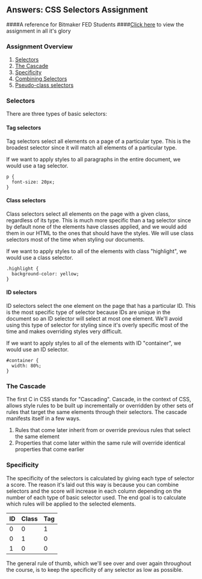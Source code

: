 ## Answers: CSS Selectors Assignment
####A reference for Bitmaker FED Students
####[Click here](https://github.com/upstage/ "Check it out!") to view the assignment in all it's glory

### Assignment Overview

1. [Selectors](#selectors)
2. [The Cascade](#the-cascade)
3. [Specificity](#specificity)
4. [Combining Selectors](#combining-selectors)
5. [Pseudo-class selectors](#pseudo-class-selectors)


### Selectors

There are three types of basic selectors:


#### Tag selectors

Tag selectors select all elements on a page of a particular type. This is the broadest selector since it will match all elements of a particular type.

If we want to apply styles to all paragraphs in the entire document, we would use a tag selector.

```
p {
  font-size: 20px;
}
```


#### Class selectors

Class selectors select all elements on the page with a given class, regardless of its type. This is much more specific than a tag selector since by default none of the elements have classes applied, and we would add them in our HTML to the ones that should have the styles. We will use class selectors most of the time when styling our documents.

If we want to apply styles to all of the elements with class "highlight", we would use a class selector.

```
.highlight {
  background-color: yellow;
}
```


#### ID selectors

ID selectors select the one element on the page that has a particular ID. This is the most specific type of selector because IDs are unique in the document so an ID selector will select at most one element. We'll avoid using this type of selector for styling since it's overly specific most of the time and makes overriding styles very difficult.

If we want to apply styles to all of the elements with ID "container", we would use an ID selector.

```
#container {
  width: 80%;
}
```


### The Cascade

The first C in CSS stands for "Cascading". Cascade, in the context of CSS, allows style rules to be built up incrementally or overridden by other sets of rules that target the same elements through their selectors. The cascade manifests itself in a few ways.

1. Rules that come later inherit from or override previous rules that select the same element
2. Properties that come later within the same rule will override identical properties that come earlier


### Specificity

The specificity of the selectors is calculated by giving each type of selector a score. The reason it's laid out this way is because you can combine selectors and the score will increase in each column depending on the number of each type of basic selector used. The end goal is to calculate which rules will be applied to the selected elements.

  ID  |  Class  |  Tag
------|---------|-----
  0   |    0    |   1
  0   |    1    |   0
  1   |    0    |   0

The general rule of thumb, which we'll see over and over again throughout the course, is to keep the specificity of any selector as low as possible.


